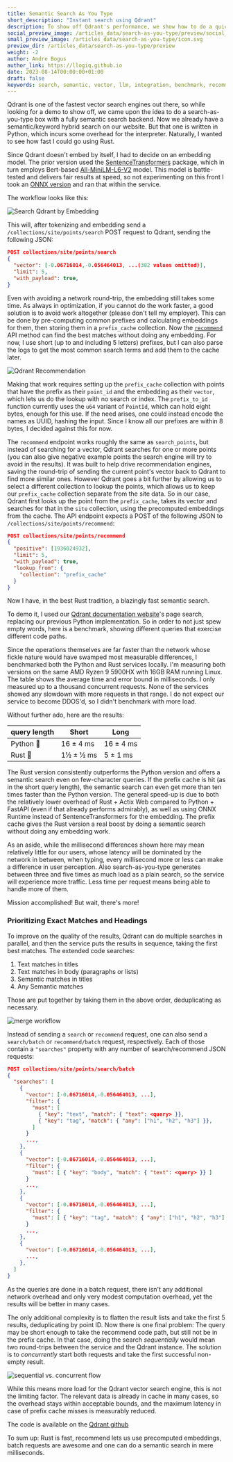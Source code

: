 ```yaml
---
title: Semantic Search As You Type
short_description: "Instant search using Qdrant"
description: To show off Qdrant's performance, we show how to do a quick search-as-you-type that will come back within a few milliseconds.
social_preview_image: /articles_data/search-as-you-type/preview/social_preview.jpg
small_preview_image: /articles_data/search-as-you-type/icon.svg
preview_dir: /articles_data/search-as-you-type/preview
weight: -2
author: Andre Bogus
author_link: https://llogiq.github.io
date: 2023-08-14T00:00:00+01:00
draft: false
keywords: search, semantic, vector, llm, integration, benchmark, recommend, performance, rust
---
```


Qdrant is one of the fastest vector search engines out there, so while looking for a demo to show off, we came upon the idea to do a search-as-you-type box with a fully semantic search backend. Now we already have a semantic/keyword hybrid search on our website. But that one is written in Python, which incurs some overhead for the interpreter. Naturally, I wanted to see how fast I could go using Rust.

Since Qdrant doesn't embed by itself, I had to decide on an embedding model. The prior version used the [SentenceTransformers](https://www.sbert.net/) package, which in turn employs Bert-based [All-MiniLM-L6-V2](https://huggingface.co/sentence-transformers/all-MiniLM-L6-v2/tree/main) model. This model is battle-tested and delivers fair results at speed, so not experimenting on this front I took an [ONNX version](https://huggingface.co/optimum/all-MiniLM-L6-v2/tree/main) and ran that within the service.

The workflow looks like this:

![Search Qdrant by Embedding](/articles_data/search-as-you-type/Qdrant_Search_by_Embedding.png)

This will, after tokenizing and embedding send a `/collections/site/points/search` POST request to Qdrant, sending the following JSON:

```json
POST collections/site/points/search
{
  "vector": [-0.06716014,-0.056464013, ...(382 values omitted)],
  "limit": 5,
  "with_payload": true,
}
```

Even with avoiding a network round-trip, the embedding still takes some time. As always in optimization, if you cannot do the work faster, a good solution is to avoid work altogether (please don't tell my employer). This can be done by pre-computing common prefixes and calculating embeddings for them, then storing them in a `prefix_cache` collection. Now the [`recommend`](https://docs.rs/qdrant-client/latest/qdrant_client/client/struct.QdrantClient.html#method.recommend) API method can find the best matches without doing any embedding. For now, I use short (up to and including 5 letters) prefixes, but I can also parse the logs to get the most common search terms and add them to the cache later.

![Qdrant Recommendation](/articles_data/search-as-you-type/Qdrant_Recommendation.png)

Making that work requires setting up the `prefix_cache` collection with points that have the prefix as their `point_id` and the embedding as their `vector`, which lets us do the lookup with no search or index. The `prefix_to_id` function currently uses the `u64` variant of `PointId`, which can hold eight bytes, enough for this use. If the need arises, one could instead encode the names as UUID, hashing the input. Since I know all our prefixes are within 8 bytes, I decided against this for now.

The `recommend` endpoint works roughly the same as `search_points`, but instead of searching for a vector, Qdrant searches for one or more points (you can also give negative example points the search engine will try to avoid in the results). It was built to help drive recommendation engines, saving the round-trip of sending the current point's vector back to Qdrant to find more similar ones. However Qdrant goes a bit further by allowing us to select a different collection to lookup the points, which allows us to keep our `prefix_cache` collection separate from the site data. So in our case, Qdrant first looks up the point from the `prefix_cache`, takes its vector and searches for that in the `site` collection, using the precomputed embeddings from the cache. The API endpoint expects a POST of the following JSON to `/collections/site/points/recommend`:

```json
POST collections/site/points/recommend
{
  "positive": [1936024932],
  "limit": 5,
  "with_payload": true,
  "lookup_from": {
    "collection": "prefix_cache"
  }
}
```

Now I have, in the best Rust tradition, a blazingly fast semantic search.

To demo it, I used our [Qdrant documentation website](/documentation/)'s page search, replacing our previous Python implementation. So in order to not just spew empty words, here is a benchmark, showing different queries that exercise different code paths.

Since the operations themselves are far faster than the network whose fickle nature would have swamped most measurable differences, I benchmarked both the Python and Rust services locally. I'm measuring both versions on the same AMD Ryzen 9 5900HX with 16GB RAM running Linux. The table shows the average time and error bound in milliseconds. I only measured up to a thousand concurrent requests. None of the services showed any slowdown with more requests in that range. I do not expect our service to become DDOS'd, so I didn't benchmark with more load.

Without further ado, here are the results:


| query length  | Short     | Long       |
|---------------|-----------|------------|
| Python 🐍     | 16 ± 4 ms | 16 ± 4 ms  |
| Rust   🦀     | 1½ ± ½ ms |  5 ± 1 ms  |

The Rust version consistently outperforms the Python version and offers a semantic search even on few-character queries. If the prefix cache is hit (as in the short query length), the semantic search can even get more than ten times faster than the Python version. The general speed-up is due to both the relatively lower overhead of Rust + Actix Web compared to Python + FastAPI (even if that already performs admirably), as well as using ONNX Runtime instead of SentenceTransformers for the embedding. The prefix cache gives the Rust version a real boost by doing a semantic search without doing any embedding work.

As an aside, while the millisecond differences shown here may mean relatively little for our users, whose latency will be dominated by the network in between, when typing, every millisecond more or less can make a difference in user perception. Also search-as-you-type generates between three and five times as much load as a plain search, so the service will experience more traffic. Less time per request means being able to handle more of them.

Mission accomplished! But wait, there's more!

### Prioritizing Exact Matches and Headings

To improve on the quality of the results, Qdrant can do multiple searches in parallel, and then the service puts the results in sequence, taking the first best matches. The extended code searches:

1. Text matches in titles
2. Text matches in body (paragraphs or lists)
3. Semantic matches in titles
4. Any Semantic matches

Those are put together by taking them in the above order, deduplicating as necessary.

![merge workflow](/articles_data/search-as-you-type/sayt_merge.png)

Instead of sending a `search` or `recommend` request, one can also send a `search/batch` or `recommend/batch` request, respectively. Each of those contain a `"searches"` property with any number of search/recommend JSON requests:

```json
POST collections/site/points/search/batch
{
  "searches": [
    {
      "vector": [-0.06716014,-0.056464013, ...],
      "filter": {
        "must": [ 
          { "key": "text", "match": { "text": <query> }},
          { "key": "tag", "match": { "any": ["h1", "h2", "h3"] }},
        ]
      }
      ...,
    },
    {
      "vector": [-0.06716014,-0.056464013, ...],
      "filter": {
        "must": [ { "key": "body", "match": { "text": <query> }} ]
      }
      ...,
    },
    {
      "vector": [-0.06716014,-0.056464013, ...],
      "filter": {
        "must": [ { "key": "tag", "match": { "any": ["h1", "h2", "h3"] }} ]
      }
      ...,
    },
    {
      "vector": [-0.06716014,-0.056464013, ...],
      ...,
    },
  ]
}
```

As the queries are done in a batch request, there isn't any additional network overhead and only very modest computation overhead, yet the results will be better in many cases.

The only additional complexity is to flatten the result lists and take the first 5 results, deduplicating by point ID. Now there is one final problem: The query may be short enough to take the recommend code path, but still not be in the prefix cache. In that case, doing the search *sequentially* would mean two round-trips between the service and the Qdrant instance. The solution is to *concurrently* start both requests and take the first successful non-empty result.

![sequential vs. concurrent flow](/articles_data/search-as-you-type/sayt_concurrency.png)

While this means more load for the Qdrant vector search engine, this is not the limiting factor. The relevant data is already in cache in many cases, so the overhead stays within acceptable bounds, and the maximum latency in case of prefix cache misses is measurably reduced.

The code is available on the [Qdrant github](https://github.com/qdrant/page-search)

To sum up: Rust is fast, recommend lets us use precomputed embeddings, batch requests are awesome and one can do a semantic search in mere milliseconds.
